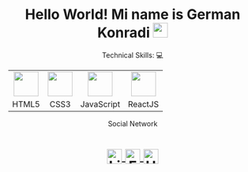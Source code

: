 <h1 align="center">Hello World! Mi name is German Konradi
  <img src="https://user-images.githubusercontent.com/71287015/210174321-7695c93f-f66a-4f39-b82c-de5dca9c2a5b.png" 
       width="30px">
</h1>

<p align="center">Technical Skills: 💻</p>

<div align="center">
    <table>
    <tr>
    <td align="center"><img height="50px" src="https://user-images.githubusercontent.com/71287015/210177428-7a537e83-e2e5-405d-a90d-ca83b8a19fcb.svg"></td>
    <td align="center"><img height="50px" src="https://user-images.githubusercontent.com/71287015/210177470-05039dba-561f-45c1-8b57-573cf39ac436.svg"></td>
    <td align="center"><img height="50px" src="https://user-images.githubusercontent.com/71287015/210174322-d38cd57e-b591-439c-9d0b-8b5e2d761ae6.gif"></td>
    <td align="center"><img height="50px" src="https://user-images.githubusercontent.com/71287015/210174324-7de2d521-ab8e-4acf-bd42-1011ebf660c6.gif"></td>
    </tr>
    <tr>
        <td align="center">HTML5</td>
        <td align="center">CSS3</td>
        <td align="center">JavaScript</td>
        <td align="center">ReactJS</td>
    </tr>
    </table>
</div>

<p align="center">Social Network<p>
  
<h1 align="center">
  
<a target="_blank" href="https://www.linkedin.com/in/german-konradi-962860206/">
  <img align="center" 
       alt="Linkdein" 
       width="30px" 
       src="https://user-images.githubusercontent.com/71287015/210174323-5e6d0899-de05-4578-91ee-228477d9c4d2.gif" />
  </a>

  <a target="_blank" href="https://www.facebook.com/gera.konradi/">
  <img align="center" 
       alt="Facebook" 
       width="30px" 
       src="https://user-images.githubusercontent.com/71287015/210174307-23f16e23-faa3-40c4-a34c-47c89898e513.gif" />
  </a>
  
<a target="_blank" href="mailto:gera.konradi@.com">
  <img align="center" 
       alt="Hotmail" 
       width="30px" 
       src="https://user-images.githubusercontent.com/71287015/210174311-e75a8c9b-3488-417b-b796-eb7f7f975107.png" />
  </a>
</h1>



